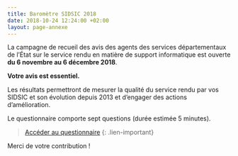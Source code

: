 ```yaml
---
title: Baromètre SIDSIC 2018
date: 2018-10-24 12:24:00 +02:00
layout: page-annexe
---
```


La campagne de recueil des avis des agents des services départementaux de l’État sur le service rendu en matière de support informatique est ouverte **du 6 novembre au 6 décembre 2018**.
 
**Votre avis est essentiel.**
 
Les résultats permettront de mesurer la qualité du service rendu par vos SIDSIC et son évolution depuis 2013 et d’engager des actions d’amélioration.
 
Le questionnaire comporte sept questions (durée estimée 5 minutes).
 
> [Accéder au questionnaire](https://sgmap.sphinxdeclic.com/d/s/8wgfky)
{: .lien-important}

Merci de votre contribution ! 